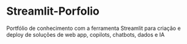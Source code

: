 # Streamlit-Porfolio
Portfólio de conhecimento com a ferramenta Streamlit para criação e deploy de soluções de web app, copilots, chatbots, dados e IA
